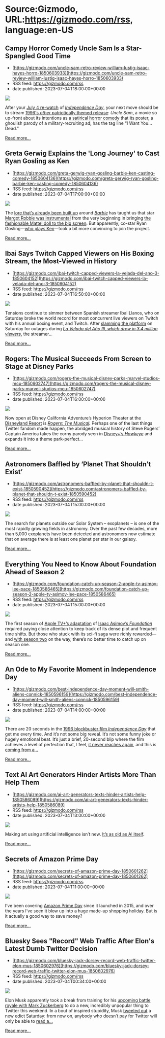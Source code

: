 # Source:Gizmodo, URL:https://gizmodo.com/rss, language:en-US

## Campy Horror Comedy Uncle Sam Is a Star-Spangled Good Time
 - [https://gizmodo.com/uncle-sam-retro-review-william-lustig-isaac-hayes-horro-1850603933](https://gizmodo.com/uncle-sam-retro-review-william-lustig-isaac-hayes-horro-1850603933)
 - RSS feed: https://gizmodo.com/rss
 - date published: 2023-07-04T18:00:00+00:00

<img class="type:primaryImage" src="https://i.kinja-img.com/gawker-media/image/upload/s--g0lW3PTo--/c_fit,fl_progressive,q_80,w_636/fb1f6e0755889474a4d2a42a88557d5f.jpg" /><p>After your <a href="https://gizmodo.com/independence-day-has-aged-beautifully-after-25-years-1847190549">July 4 re-watch</a> of <a href="https://gizmodo.com/best-independence-day-moment-will-smith-aliens-connick-1850596159"><em>Independence Day</em></a>, your next move should be to stream <a href="https://gizmodo.com/the-scariest-holiday-based-on-its-number-of-horror-movi-1844750854">1996's <em>other </em>patriotically themed release</a>: <em>Uncle Sam</em>, a movie so up-front about its intentions as <a href="https://gizmodo.com/10-cult-horror-comedies-thatll-make-you-laugh-your-guts-1844364357">a satirical horror comedy</a> that its poster, a ghoulish parody of a military-recruiting ad, has the tag line “I Want You... Dead.”<br /></p><p><a href="https://gizmodo.com/uncle-sam-retro-review-william-lustig-isaac-hayes-horro-1850603933">Read more...</a></p>

## Greta Gerwig Explains the 'Long Journey' to Cast Ryan Gosling as Ken
 - [https://gizmodo.com/greta-gerwig-ryan-gosling-barbie-ken-casting-comedy-1850604136](https://gizmodo.com/greta-gerwig-ryan-gosling-barbie-ken-casting-comedy-1850604136)
 - RSS feed: https://gizmodo.com/rss
 - date published: 2023-07-04T17:00:00+00:00

<img class="type:primaryImage" src="https://i.kinja-img.com/gawker-media/image/upload/s--y6AZ1VQT--/c_fit,fl_progressive,q_80,w_636/986c51e430312cf3bf93e25a54b3f7d4.jpg" /><p>The <a href="https://gizmodo.com/barbie-movie-feminism-mattel-margot-robbie-greta-gerwig-1850582343">lore that’s already been built up</a> around <a href="https://gizmodo.com/barbie-movie-feminism-mattel-margot-robbie-greta-gerwig-1850582343"><em>Barbie</em></a> has taught us that star <a href="https://gizmodo.com/margot-robbie-barbie-movie-interview-greta-gerwig-1850470404">Margot Robbie was instrumental</a> from the very beginning in bringing <a href="https://gizmodo.com/shopping-guide-barbie-movie-barbiecore-margot-robbie-wb-1850584427">the fashionable Mattel doll to the big screen</a>. But apparently, co-star Ryan Gosling—<a href="https://gizmodo.com/ryan-gosling-ken-barbie-movie-margot-robbie-gerwig-1850490717">who plays Ken</a>—took a bit more convincing to join the project.</p><p><a href="https://gizmodo.com/greta-gerwig-ryan-gosling-barbie-ken-casting-comedy-1850604136">Read more...</a></p>

## Ibai Says Twitch Capped Viewers on His Boxing Stream, the Most-Viewed in History
 - [https://gizmodo.com/ibai-twitch-capped-viewers-la-velada-del-ano-3-1850604152](https://gizmodo.com/ibai-twitch-capped-viewers-la-velada-del-ano-3-1850604152)
 - RSS feed: https://gizmodo.com/rss
 - date published: 2023-07-04T16:50:00+00:00

<img class="type:primaryImage" src="https://i.kinja-img.com/gawker-media/image/upload/s--Vq4tJ4go--/c_fit,fl_progressive,q_80,w_636/2729b2ed1a15dca4697881e44028f14d.jpg" /><p>Tensions continue to simmer between Spanish streamer Ibai Llanos, who on Saturday broke the world record for most concurrent live viewers on Twitch with his annual boxing event, and Twitch. After <a href="https://gizmodo.com/ibai-twitch-outages-la-velada-del-ano-3-boxing-1850599861">slamming the platform</a> on Saturday for outages during <a href="https://gizmodo.com/ibai-breaks-twitch-viewing-record-velada-del-ano-3-1850598944"><em>La Velada del Año III, which drew in 3.4 million viewers</em></a>, the streamer…</p><p><a href="https://gizmodo.com/ibai-twitch-capped-viewers-la-velada-del-ano-3-1850604152">Read more...</a></p>

## Rogers: The Musical Succeeds From Screen to Stage at Disney Parks
 - [https://gizmodo.com/rogers-the-musical-disney-parks-marvel-studios-mcu-1850602747](https://gizmodo.com/rogers-the-musical-disney-parks-marvel-studios-mcu-1850602747)
 - RSS feed: https://gizmodo.com/rss
 - date published: 2023-07-04T16:00:00+00:00

<img class="type:primaryImage" src="https://i.kinja-img.com/gawker-media/image/upload/s--ATv8_p1T--/c_fit,fl_progressive,q_80,w_636/aa69d0131fd3f7f6f8fcf8611f2115a0.jpg" /><p>Now open at Disney California Adventure’s Hyperion Theater at the <a href="https://gizmodo.com/disney-parks-chefs-star-wars-marvel-studios-themed-food-1850596668">Disneyland Resort</a> is <a href="https://gizmodo.com/avengers-musical-disneyland-rogers-california-adventure-1850150855"><em>Rogers: The Musical</em></a><em>. </em>Perhaps one of the last things Twitter fandom made happen, the abridged musical history of Steve Rogers’ Captain America takes the corny parody seen in <a href="https://gizmodo.com/the-rogers-the-musical-composers-worked-very-hard-to-m-1848298271">Disney+’s <em>Hawkeye</em></a> and expands it into a theme park-perfect…</p><p><a href="https://gizmodo.com/rogers-the-musical-disney-parks-marvel-studios-mcu-1850602747">Read more...</a></p>

## Astronomers Baffled by ‘Planet That Shouldn’t Exist’
 - [https://gizmodo.com/astronomers-baffled-by-planet-that-shouldn-t-exist-1850590452](https://gizmodo.com/astronomers-baffled-by-planet-that-shouldn-t-exist-1850590452)
 - RSS feed: https://gizmodo.com/rss
 - date published: 2023-07-04T15:00:00+00:00

<img class="type:primaryImage" src="https://i.kinja-img.com/gawker-media/image/upload/s--yLP1I_Yd--/c_fit,fl_progressive,q_80,w_636/8dc119c207684510b9d5524675021f11.png" /><p>The search for planets outside our Solar System – exoplanets – is one of the most rapidly growing fields in astronomy. Over the past few decades, more than 5,000 exoplanets have been detected and astronomers now estimate that on average there is at least one planet per star in our galaxy.<br /></p><p><a href="https://gizmodo.com/astronomers-baffled-by-planet-that-shouldn-t-exist-1850590452">Read more...</a></p>

## Everything You Need to Know About Foundation Ahead of Season 2
 - [https://gizmodo.com/foundation-catch-up-season-2-apple-tv-asimov-lee-pace-1850586465](https://gizmodo.com/foundation-catch-up-season-2-apple-tv-asimov-lee-pace-1850586465)
 - RSS feed: https://gizmodo.com/rss
 - date published: 2023-07-04T15:00:00+00:00

<img class="type:primaryImage" src="https://i.kinja-img.com/gawker-media/image/upload/s--ok35yivq--/c_fit,fl_progressive,q_80,w_636/9c790ac5be1334201f183ea85bb25cef.jpg" /><p>The first season of <a href="https://gizmodo.com/they-said-foundation-couldnt-be-filmed-and-it-still-ha-1847731204">Apple TV+’s adaptation</a> of <a href="https://gizmodo.com/foundation-s2-trailer-apple-tv-plus-asimov-lee-pace-1850531268">Isaac Asimov’s <em>Foundation</em></a> required paying close attention to keep track of its dense plot and frequent time shifts. But those who stuck with its sci-fi saga were richly rewarded—and <a href="https://gizmodo.com/foundation-s2-first-look-apple-tv-plus-asimov-lee-pace-1849948925">with season two</a> on the way, there’s no better time to catch up on season one. </p><p><a href="https://gizmodo.com/foundation-catch-up-season-2-apple-tv-asimov-lee-pace-1850586465">Read more...</a></p>

## An Ode to My Favorite Moment in Independence Day
 - [https://gizmodo.com/best-independence-day-moment-will-smith-aliens-connick-1850596159](https://gizmodo.com/best-independence-day-moment-will-smith-aliens-connick-1850596159)
 - RSS feed: https://gizmodo.com/rss
 - date published: 2023-07-04T14:00:00+00:00

<img class="type:primaryImage" src="https://i.kinja-img.com/gawker-media/image/upload/s--cl9Bq0_J--/c_fit,fl_progressive,q_80,w_636/ff5ce4f52989915513472d477bf5766c.jpg" /><p>There are 20 seconds in the <a href="https://gizmodo.com/the-story-behind-independence-days-title-we-can-come-u-1788701283">1996 blockbuster film <em>Independence Day</em></a> that get me every time. And it’s not some big reveal. It’s not some funny joke or hugely emotional beat. It’s just a brief, 20-second blip where the film achieves a level of perfection that, I feel, <a href="https://gizmodo.com/independence-day-resurgence-has-the-spectacle-of-the-o-1782538577">it never reaches again</a>, and this is <a href="https://gizmodo.com/independence-day-has-aged-beautifully-after-25-years-1847190549">coming from a…</a></p><p><a href="https://gizmodo.com/best-independence-day-moment-will-smith-aliens-connick-1850596159">Read more...</a></p>

## Text AI Art Generators Hinder Artists More Than Help Them
 - [https://gizmodo.com/ai-art-generators-texts-hinder-artists-help-1850586089](https://gizmodo.com/ai-art-generators-texts-hinder-artists-help-1850586089)
 - RSS feed: https://gizmodo.com/rss
 - date published: 2023-07-04T13:00:00+00:00

<img class="type:primaryImage" src="https://i.kinja-img.com/gawker-media/image/upload/s--ughZwui5--/c_fit,fl_progressive,q_80,w_636/61c1e8ab479eb15318981d5edfc6fafb.png" /><p>Making art using artificial intelligence isn’t new. <a href="https://news.artnet.com/art-world/artificial-intelligence-art-history-2045520" rel="noopener noreferrer" target="_blank">It’s as old as AI itself</a>. </p><p><a href="https://gizmodo.com/ai-art-generators-texts-hinder-artists-help-1850586089">Read more...</a></p>

## Secrets of Amazon Prime Day
 - [https://gizmodo.com/secrets-of-amazon-prime-day-1850601262](https://gizmodo.com/secrets-of-amazon-prime-day-1850601262)
 - RSS feed: https://gizmodo.com/rss
 - date published: 2023-07-04T11:00:00+00:00

<img class="type:primaryImage" src="https://i.kinja-img.com/gawker-media/image/upload/s--iYoWhDOp--/c_fit,fl_progressive,q_80,w_636/b0c3c57e36a7670b98add6db159edcbd.jpg" /><p>I’ve been covering <a href="https://gizmodo.com/early-amazon-prime-day-deals-you-can-get-right-now-1850571454">Amazon Prime Day</a> since it launched in 2015, and over the years I’ve seen it blow up into a huge made-up shopping holiday. But is it actually a good way to save money?<br /></p><p><a href="https://gizmodo.com/secrets-of-amazon-prime-day-1850601262">Read more...</a></p>

## Bluesky Sees "Record" Web Traffic After Elon's Latest Dumb Twitter Decision
 - [https://gizmodo.com/bluesky-jack-dorsey-record-web-traffic-twitter-elon-mus-1850602976](https://gizmodo.com/bluesky-jack-dorsey-record-web-traffic-twitter-elon-mus-1850602976)
 - RSS feed: https://gizmodo.com/rss
 - date published: 2023-07-04T00:34:00+00:00

<img class="type:primaryImage" src="https://i.kinja-img.com/gawker-media/image/upload/s--6gDWkYH4--/c_fit,fl_progressive,q_80,w_636/62d07fee4a7bbb3aa681a0f1f39e4b65.jpg" /><p>Elon Musk apparently took a break from training for his <a href="https://gizmodo.com/elon-musk-mark-zuckerberg-cage-fight-errol-musk-maye-mu-1850588165">upcoming battle royale with Mark Zuckerberg</a> to do a new, incredibly unpopular thing to Twitter this weekend. In a bout of inspired stupidity, Musk <a href="https://twitter.com/elonmusk/status/1675187969420828672" rel="noopener noreferrer" target="_blank">tweeted out</a> a new edict Saturday: from now on, anybody who doesn’t pay for Twitter will only be able to <a href="https://gizmodo.com/tweetdeck-falters-as-elon-musk-wrecks-twitter-1850601063">read a…</a></p><p><a href="https://gizmodo.com/bluesky-jack-dorsey-record-web-traffic-twitter-elon-mus-1850602976">Read more...</a></p>

